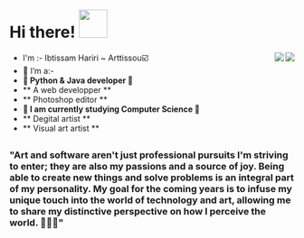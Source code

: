 <h1> Hi there!  <img src="https://camo.githubusercontent.com/63371d36886ee658f5a97401f393e1ab1684b2fd3de674b8f5efc7d410b2a3d0/68747470733a2f2f6d656469612e67697068792e636f6d2f6d656469612f57556c706c634d704f43456d5447427442572f67697068792e676966" width="50">
</h1>
<img align='right' src="https://github-readme-stats.vercel.app/api?username=Arttissousec&count_private=true&show_icons=true&theme=chartreuse-dark">
<a href=" ">
  <img align="right" src="https://github-readme-stats.vercel.app/api/top-langs/?username=Arttissousec&layout=compact&theme=chartreuse-dark&langs_count=20" />
</a >

- I'm :- Ibtissam Hariri  ~ Arttissou:ballot_box_with_check:
- :purple_heart: I’m a:-
-  **🐍   Python & Java developer 🐍**
- **      A web developper **
- **      Photoshop editor   ** 
-  **📙   I am currently studying Computer Science 📙**
-  **     Degital artist **
-  **     Visual art artist **
##

<h3>"Art and software aren't just professional pursuits I'm striving to enter; they are also my passions and a source of joy. Being able to create new things and solve problems is an integral part of my personality. My goal for the coming years is to infuse my unique touch into the world of technology and art, allowing me to share my distinctive perspective on how I perceive the world. 👨‍💻😄"</h3>

  
</p >  
